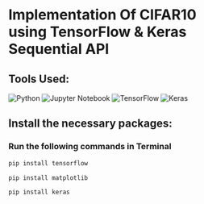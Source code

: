 <h1 align="left">Implementation Of CIFAR10 <br>using TensorFlow & Keras Sequential API </h1>

## Tools Used:

![Python](https://img.shields.io/badge/python-3670A0?style=for-the-badge&logo=python&logoColor=ffdd54)
![Jupyter Notebook](https://img.shields.io/badge/jupyter-%23FA0F00.svg?style=for-the-badge&logo=jupyter&logoColor=white)
![TensorFlow](https://img.shields.io/badge/TensorFlow-%23FF6F00.svg?style=for-the-badge&logo=TensorFlow&logoColor=white)
![Keras](https://img.shields.io/badge/Keras-%23D00000.svg?style=for-the-badge&logo=Keras&logoColor=white)

## Install the necessary packages:
### Run the following commands in Terminal

```bash
pip install tensorflow
```
  
```bash
pip install matplotlib
```

```bash
pip install keras
```

